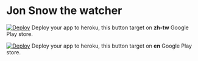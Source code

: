 # Jon Snow the watcher

[![Deploy](https://www.herokucdn.com/deploy/button.svg)](https://heroku.com/deploy?template=https://github.com/saiday/JonSnow&env[JON_SNOW_LOCATION]=zh-tw)
Deploy your app to heroku, this button target on **zh-tw** Google Play store.

[![Deploy](https://www.herokucdn.com/deploy/button.svg)](https://heroku.com/deploy?template=https://github.com/saiday/JonSnow&env[JON_SNOW_LOCATION]=en)
Deploy your app to heroku, this button target on **en** Google Play store.
